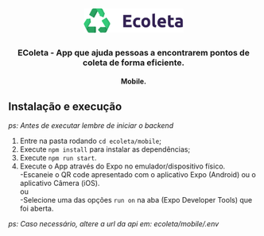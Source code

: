 <h1 align="center">
  <img alt="EColeta-logo" title="EColeta-logo" src="../.github-assets/logo.png" width="200px" />
</h1>

<h3 align="center">
EColeta - App que ajuda pessoas a encontrarem pontos de coleta de forma eficiente.
</h3>

<h4 align="center">Mobile.</h4>

## Instalação e execução

_ps: Antes de executar lembre de iniciar o backend_

1. Entre na pasta rodando `cd ecoleta/mobile`;
2. Execute `npm install` para instalar as dependências;
3. Execute `npm run start`.
3. Execute o App através do Expo no emulador/dispositivo físico.<br />
-Escaneie o QR code apresentado com o aplicativo Expo (Android) ou o aplicativo Câmera (iOS).<br />
ou<br />
-Selecione uma das opções `run on` na aba (Expo Developer Tools) que foi aberta.<br />

_ps: Caso necessário, altere a url da api em: ecoleta/mobile/.env_
